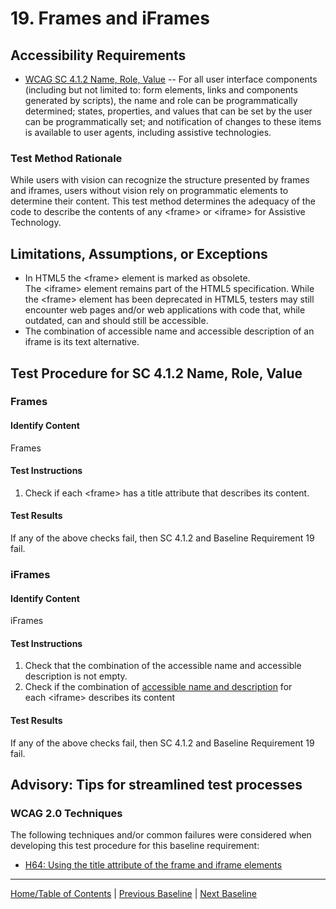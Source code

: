 # 19. Frames and iFrames

Accessibility Requirements
--------------------------
-   [WCAG SC 4.1.2 Name, Role, Value](http://www.w3.org/TR/UNDERSTANDING-WCAG20/ensure-compat-rsv.html) -- For all user interface components (including but not limited to: form elements, links and components generated by scripts), the name and role can be programmatically determined; states, properties, and values that can be set by the user can be programmatically set; and notification of changes to these items is available to user agents, including assistive technologies.

### Test Method Rationale
While users with vision can recognize the structure presented by frames and iframes, users without vision rely on programmatic elements to determine their content. This test method determines the adequacy of the code to describe the contents of any &lt;frame&gt; or &lt;iframe&gt; for Assistive Technology.

Limitations, Assumptions, or Exceptions
---------------------------------------
-   In HTML5 the &lt;frame&gt; element is marked as obsolete. The &lt;iframe&gt; element remains part of the HTML5 specification. While the &lt;frame&gt; element has been deprecated in HTML5, testers may still encounter web pages and/or web applications with code that, while outdated, can and should still be accessible.
-   The combination of accessible name and accessible description of an iframe is its text alternative.

Test Procedure for SC 4.1.2 Name, Role, Value
---------------------------------------------
### Frames
#### Identify Content
Frames

#### Test Instructions
1.  Check if each &lt;frame&gt; has a title attribute that describes its content.

#### Test Results
If any of the above checks fail, then SC 4.1.2 and Baseline Requirement 19 fail.

### iFrames
#### Identify Content
iFrames

#### Test Instructions
1.  Check that the combination of the accessible name and accessible description is not empty.
1.  Check if the combination of [accessible name and description](https://www.w3.org/TR/html-aam-1.0/#iframe-element) for each &lt;iframe&gt; describes its content

#### Test Results
If any of the above checks fail, then SC 4.1.2 and Baseline Requirement 19 fail.

Advisory: Tips for streamlined test processes
---------------------------------------------
### WCAG 2.0 Techniques
The following techniques and/or common failures were considered when developing this test procedure for this baseline requirement:
-   [H64: Using the title attribute of the frame and iframe elements](http://www.w3.org/TR/WCAG20-TECHS/H64.html)
    
----------------------------------------
[Home/Table of Contents](index.md) | [Previous Baseline](18Stylesheet.md) | [Next Baseline](20AlternateVersions.md)
